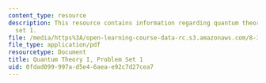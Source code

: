 ```yaml
---
content_type: resource
description: This resource contains information regarding quantum theory I, problem
  set 1.
file: /media/https%3A/open-learning-course-data-rc.s3.amazonaws.com/8-321-quantum-theory-i-fall-2017/0fdad099997ad5e46aeae92c7d27cea7_MIT8_321F17_Pset1.pdf
file_type: application/pdf
resourcetype: Document
title: Quantum Theory I, Problem Set 1
uid: 0fdad099-997a-d5e4-6aea-e92c7d27cea7
---
```


